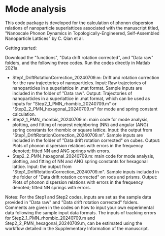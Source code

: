 # Mode analysis

This code package is developed for the calculation of phonon dispersion relations of nanoparticle superlattices associated with the manuscript titled, "Nanoscale Phonon Dynamics in Topologically-Engineered, Self-Assembled Nanoparticle Lattices" by C. Qian et al. 

Getting started:

Download the "functions", "Data drift rotation corrected", and "Data raw" folders, and the following three codes. Run the codes directly in Matlab 2021a.

  - Step1_DriftRotationCorrection_20240709.m: Drift and rotation correction for the raw trajectories of nanoparticles. Input: Raw trajectories of nanoparticles in a superlattice in .mat format. Sample inputs are included in the folder of "Data raw". Output: Trajectories of nanoparticles in a superlattice in .mat format, which can be used as inputs for "Step2_1_PMN_rhombic_20240709.m" or "Step2_2_PMN_hexagonal_20240709.m" for mode and spring constant calculation.   
  - Step2_1_PMN_rhombic_20240709.m: main code for mode analysis, plotting, and fitting of nearest neighboring (NN) and angular (ANG) spring constants for rhombic or square lattice. Input: the output from "Step1_DriftRotationCorrection_20240709.m". Sample inputs are included in the folder of "Data drift rotation corrected" on cubes. Output: Plots of phonon dispersion relations with errors in the frequency denoted; fitted NN and ANG springs with errors.
  - Step2_2_PMN_hexagonal_20240709.m: main code for mode analysis, plotting, and fitting of NN and ANG spring constants for hexagonal lattice. Input: the output from "Step1_DriftRotationCorrection_20240709.m". Sample inputs included in the folder of "Data drift rotation corrected" on rods and prisms. Output: Plots of phonon dispersion relations with errors in the frequency denoted; fitted NN springs with errors.

Notes: For the Step1 and Step2 codes, inputs are set as the sample data provided in "Data raw" and "Data drift rotation corrected" folders. Comments are given in the codes on how to input your own experimental data following the sample input data formats. The inputs of tracking errors for Step2_1_PMN_rhombic_20240709.m and Step2_2_PMN_hexagonal_20240709.m, can be estimated using the workflow detailed in the Supplementary Information of the manuscript. 
